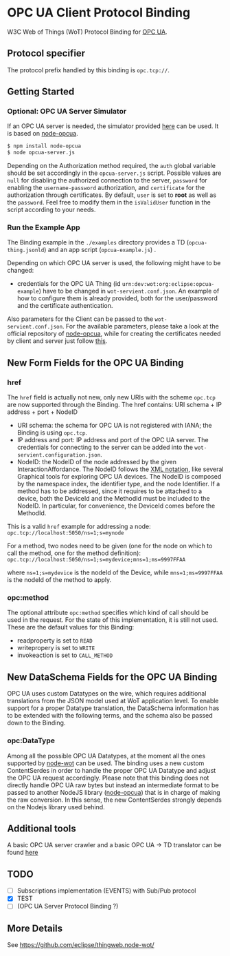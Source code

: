 # OPC UA Client Protocol Binding

W3C Web of Things (WoT) Protocol Binding for [OPC UA](https://en.wikipedia.org/wiki/OPC_Unified_Architecture).

## Protocol specifier

The protocol prefix handled by this binding is `opc.tcp://`.

## Getting Started

### Optional: OPC UA Server Simulator

If an OPC UA server is needed, the simulator provided [here](https://github.com/lukesmolo/wot-utils/tree/master/binding-opcua) can be used.
It is based on [node-opcua](https://github.com/node-opcua).

```bash
$ npm install node-opcua
$ node opcua-server.js
```

Depending on the Authorization method required, the `auth` global variable should be set accordingly in the `opcua-server.js` script.
Possible values are `null` for disabling the authorized connection to the server, `password` for enabling the `username-password` authorization, and `certificate` for the authorization through certificates.
By default, `user` is set to **root** as well as the `password`. Feel free to modify them in the `isValidUser` function in the script according to your needs.

### Run the Example App

The Binding example in the `./examples` directory provides a TD (`opcua-thing.jsonld`) and an app script (`opcua-example.js`) .

Depending on which OPC UA server is used, the following might have to be changed:

-   credentials for the OPC UA Thing (id `urn:dev:wot:org:eclipse:opcua-example`) have to be changed in `wot-servient.conf.json`. An example of how to configure them is already provided, both for the user/password and the certificate authentication.

Also parameters for the Client can be passed to the `wot-servient.conf.json`. For the available parameters, please take a look at the official repository of [node-opcua](https://github.com/node-opcua/node-opcua), while for creating the certificates needed by client and server just follow [this](https://github.com/node-opcua/node-opcua/blob/master/documentation/notes_on_certificates.md).

## New Form Fields for the OPC UA Binding

### href

The `href` field is actually not new, only new URIs with the scheme `opc.tcp` are now supported through the Binding.
The href contains: URI schema + IP address + port + NodeID

-   URI schema: the schema for OPC UA is not registered with IANA; the Binding is using `opc.tcp`.
-   IP address and port: IP address and port of the OPC UA server. The credentials for connecting to the server can be added into the `wot-servient.configuration.json`.
-   NodeID: the NodeID of the node addressed by the given InteractionAffordance. The NodeID follows the [XML notation](https://documentation.unified-automation.com/uasdkhp/1.0.0/html/_l2_ua_node_ids.html), like several Graphical tools for exploring OPC UA devices. The NodeID is composed by the namespace index, the identifier type, and the node Identifier. If a method has to be addressed, since it requires to be attached to a device, both the DeviceId and the MethodId must be included to the NodeID. In particular, for convenience, the DeviceId comes before the MethodId.

This is a valid `href` example for addressing a node:
`opc.tcp://localhost:5050/ns=1;s=mynode`

For a method, two nodes need to be given (one for the node on which to call the method, one for the method definition):
`opc.tcp://localhost:5050/ns=1;s=mydevice;mns=1;ms=9997FFAA`

where `ns=1;s=mydevice` is the nodeId of the Device, while `mns=1;ms=9997FFAA` is the nodeId of the method to apply.

### opc:method

The optional attribute `opc:method` specifies which kind of call should be used in the request.
For the state of this implementation, it is still not used.
These are the default values for this Binding:

-   readproperty is set to `READ`
-   writepropery is set to `WRITE`
-   invokeaction is set to `CALL_METHOD`

## New DataSchema Fields for the OPC UA Binding

OPC UA uses custom Datatypes on the wire, which requires additional translations from the JSON model used at WoT application level.
To enable support for a proper Datatype translation, the DataSchema information has to be extended with the following terms, and the schema also be passed down to the Binding.

### opc:DataType

Among all the possible OPC UA Datatypes, at the moment all the ones supported by [node-wot](https://github.com/node-opcua/node-opcua/blob/master/packages/node-opcua-variant/source/DataType_enum.ts) can be used.
The binding uses a new custom ContentSerdes in order to handle the proper OPC UA Datatype and adjust the OPC UA request accordingly. Please note that this binding does not directly handle OPC UA raw bytes but instead an intermediate format to be passed to another NodeJS library ([node-opcua](https://github.com/node-opcua)) that is in charge of making the raw conversion. In this sense, the new ContentSerdes strongly depends on the Nodejs library used behind.

## Additional tools

A basic OPC UA server crawler and a basic OPC UA -> TD translator can be found [here](https://github.com/lukesmolo/wot-utils/tree/master/opcua-crawler)

## TODO

-   [ ] Subscriptions implementation (EVENTS) with Sub/Pub protocol
-   [x] TEST
-   [ ] (OPC UA Server Protocol Binding ?)

## More Details

See <https://github.com/eclipse/thingweb.node-wot/>
